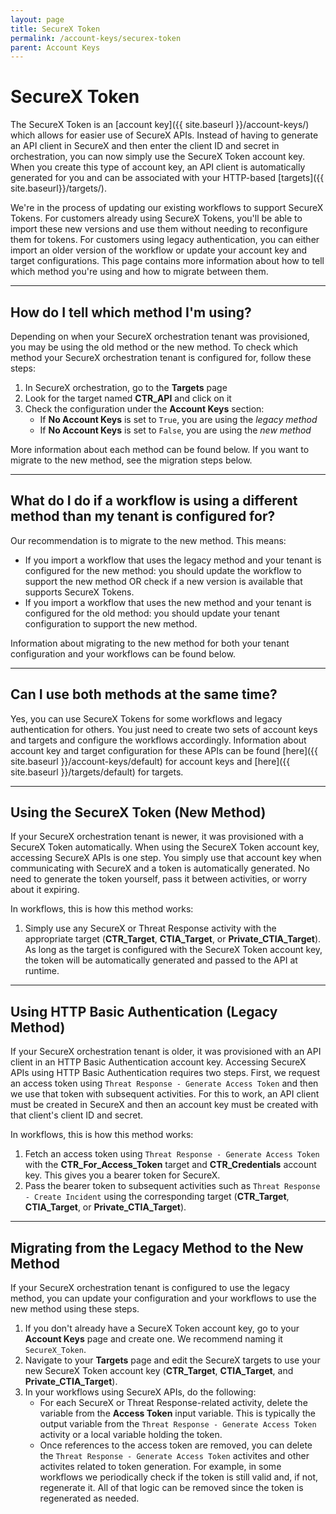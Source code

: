 ```yaml
---
layout: page
title: SecureX Token
permalink: /account-keys/securex-token
parent: Account Keys
---
```


# SecureX Token
The SecureX Token is an [account key]({{ site.baseurl }}/account-keys/) which allows for easier use of SecureX APIs. Instead of having to generate an API client in SecureX and then enter the client ID and secret in orchestration, you can now simply use the SecureX Token account key. When you create this type of account key, an API client is automatically generated for you and can be associated with your HTTP-based [targets]({{ site.baseurl}}/targets/).

<div class="cisco-alert cisco-alert-info"><i class="fa fa-info-circle mr-1 cisco-icon-info"></i> We're in the process of updating our existing workflows to support SecureX Tokens. For customers already using SecureX Tokens, you'll be able to import these new versions and use them without needing to reconfigure them for tokens. For customers using legacy authentication, you can either import an older version of the workflow or update your account key and target configurations. This page contains more information about how to tell which method you're using and how to migrate between them.</div>

---

## How do I tell which method I'm using?
Depending on when your SecureX orchestration tenant was provisioned, you may be using the old method or the new method. To check which method your SecureX orchestration tenant is configured for, follow these steps:
1. In SecureX orchestration, go to the **Targets** page
1. Look for the target named **CTR_API** and click on it
1. Check the configuration under the **Account Keys** section:
	* If **No Account Keys** is set to `True`, you are using the *legacy method*
	* If **No Account Keys** is set to `False`, you are using the *new method*

More information about each method can be found below. If you want to migrate to the new method, see the migration steps below.

---

## What do I do if a workflow is using a different method than my tenant is configured for?
Our recommendation is to migrate to the new method. This means:
* If you import a workflow that uses the legacy method and your tenant is configured for the new method: you should update the workflow to support the new method OR check if a new version is available that supports SecureX Tokens.
* If you import a workflow that uses the new method and your tenant is configured for the old method: you should update your tenant configuration to support the new method.

Information about migrating to the new method for both your tenant configuration and your workflows can be found below.

---

## Can I use both methods at the same time?
Yes, you can use SecureX Tokens for some workflows and legacy authentication for others. You just need to create two sets of account keys and targets and configure the workflows accordingly. Information about account key and target configuration for these APIs can be found [here]({{ site.baseurl }}/account-keys/default) for account keys and [here]({{ site.baseurl }}/targets/default) for targets.

---

## Using the SecureX Token (New Method)
If your SecureX orchestration tenant is newer, it was provisioned with a SecureX Token automatically. When using the SecureX Token account key, accessing SecureX APIs is one step. You simply use that account key when communicating with SecureX and a token is automatically generated. No need to generate the token yourself, pass it between activities, or worry about it expiring.

In workflows, this is how this method works:
1. Simply use any SecureX or Threat Response activity with the appropriate target (**CTR_Target**, **CTIA_Target**, or **Private_CTIA_Target**). As long as the target is configured with the SecureX Token account key, the token will be automatically generated and passed to the API at runtime.

---

## Using HTTP Basic Authentication (Legacy Method)
If your SecureX orchestration tenant is older, it was provisioned with an API client in an HTTP Basic Authentication account key. Accessing SecureX APIs using HTTP Basic Authentication requires two steps. First, we request an access token using `Threat Response - Generate Access Token` and then we use that token with subsequent activities. For this to work, an API client must be created in SecureX and then an account key must be created with that client's client ID and secret.

In workflows, this is how this method works:
1. Fetch an access token using `Threat Response - Generate Access Token` with the **CTR_For_Access_Token** target and **CTR_Credentials** account key. This gives you a bearer token for SecureX.
1. Pass the bearer token to subsequent activities such as `Threat Response - Create Incident` using the corresponding target (**CTR_Target**, **CTIA_Target**, or **Private_CTIA_Target**).

---

## Migrating from the Legacy Method to the New Method
If your SecureX orchestration tenant is configured to use the legacy method, you can update your configuration and your workflows to use the new method using these steps.

1. If you don't already have a SecureX Token account key, go to your **Account Keys** page and create one. We recommend naming it `SecureX_Token`.
1. Navigate to your **Targets** page and edit the SecureX targets to use your new SecureX Token account key (**CTR_Target**, **CTIA_Target**, and **Private_CTIA_Target**).
1. In your workflows using SecureX APIs, do the following:
	* For each SecureX or Threat Response-related activity, delete the variable from the **Access Token** input variable. This is typically the output variable from the `Threat Response - Generate Access Token` activity or a local variable holding the token.
	* Once references to the access token are removed, you can delete the `Threat Response - Generate Access Token` activites and other activites related to token generation. For example, in some workflows we periodically check if the token is still valid and, if not, regenerate it. All of that logic can be removed since the token is regenerated as needed.

